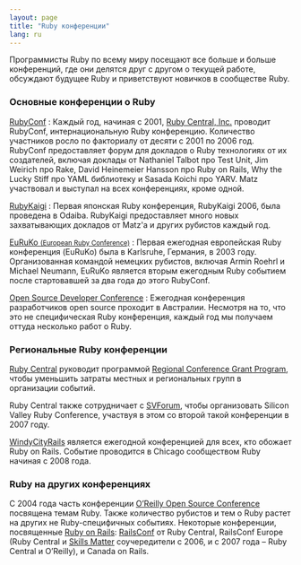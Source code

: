 ```yaml
---
layout: page
title: "Ruby конференции"
lang: ru
---
```


Программисты Ruby по всему миру посещают все больше и больше
конференций, где они делятся друг с другом о текущей работе, обсуждают
будущее Ruby и приветствуют новичков в сообществе Ruby.

### Основные конференции о Ruby

[RubyConf][1]
: Каждый год, начиная с 2001, [Ruby Central, Inc.][2] проводит RubyConf,
  интернациональную Ruby конференцию. Количество участников росло по
  факториалу от десяти с 2001 по 2006 год. RubyConf предоставляет форум
  для докладов о Ruby технологиях от их создателей, включая доклады от
  Nathaniel Talbot про Test Unit, Jim Weirich про Rake, David Heinemeier
  Hansson про Ruby on Rails, Why the Lucky Stiff про YAML библиотеку и
  Sasada Koichi про YARV. Matz участвовал и выступал на всех конференциях,
  кроме одной.

[RubyKaigi][3]
: Первая японская Ruby конференция, RubyKaigi 2006, была проведена в
  Odaiba. RubyKaigi предоставляет много новых захватывающих докладов от
  Matz'а и других рубистов каждый год.

[EuRuKo <small>(European Ruby Conference)</small>][4]
: Первая ежегодная европейская Ruby конференция (EuRuKo) была в Karlsruhe,
  Германия, в 2003 году. Организованная командой немецких рубистов, включая
  Armin Roehrl и Michael Neumann, EuRuKo является вторым ежегодным Ruby
  событием после стартовавшей за два года до этого RubyConf.

[Open Source Developer Conference][5]
: Ежегодная конференция разработчиков open source проходит в Австралии.
  Несмотря на то, что это не специфическая Ruby конференция, каждый год мы
  получаем оттуда несколько работ о Ruby.

### Региональные Ruby конференции

[Ruby Central][2] руководит программой [Regional Conference Grant Program][6],
чтобы уменьшить затраты местных и региональных групп в организации
событий.


Ruby Central также сотрудничает с [SVForum][7], чтобы организовать Silicon
Valley Ruby Conference, участвуя в этом со второй такой конференции в 2007
году.

[WindyCityRails][9] является ежегодной конференцией для всех, кто обожает
Ruby on Rails. Событие проводится в Chicago сообществом Ruby начиная с
2008 года.

### Ruby на других конференциях

С 2004 года часть конференции [O’Reilly Open Source Conference][10]
посвящена темам Ruby. Также количество рубистов и тем о Ruby растет на
других не Ruby-специфичных событиях. Некоторые конференции, посвященные
[Ruby on Rails][11]: [RailsConf][12] от Ruby Central, RailsConf Europe (Ruby
Central и [Skills Matter][14] соучередители с 2006, и с 2007 года – Ruby Central и
O’Reilly), и Canada on Rails.



[1]: http://rubyconf.org/
[2]: http://rubycentral.org
[3]: http://rubykaigi.org/
[4]: http://euruko.org
[5]: http://www.osdc.com.au/
[6]: http://rubycentral.org/community/grant
[7]: http://www.svforum.org
[9]: http://windycityrails.org
[10]: http://conferences.oreillynet.com/os2006/
[11]: http://www.rubyonrails.org
[12]: http://www.railsconf.org
[13]: http://europe.railsconf.org
[14]: http://www.skillsmatter.com
